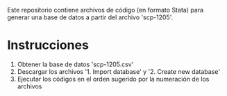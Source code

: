 Este repositorio contiene archivos de código (en formato Stata) para generar una base de datos a partir del archivo 'scp-1205'.
# Instrucciones
1. Obtener la base de datos 'scp-1205.csv'
2. Descargar los archivos '1. Import database' y '2. Create new database' 
3. Ejecutar los códigos en el orden sugerido por la numeración de los archivos
